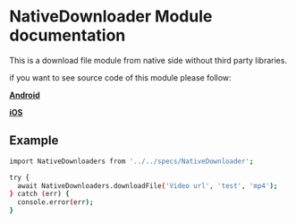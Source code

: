 # NativeDownloader Module documentation

This is a download file module from native side without third party libraries.

if you want to see source code of this module please follow:

[**Android**](https://github.com/hizokazz/rn-video-player-app/tree/main/android/app/src/main/java/com/nativedownloader)

[**iOS**](https://github.com/hizokazz/rn-video-player-app/tree/main/ios/NativeDownloader)

## Example

```sh
import NativeDownloaders from '../../specs/NativeDownloader';

try {
  await NativeDownloaders.downloadFile('Video url', 'test', 'mp4');
} catch (err) {
  console.error(err);
}
```
